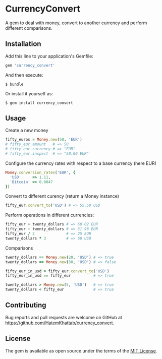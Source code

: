 # CurrencyConvert

A gem to deal with money, convert to another currency and perform different comparisons.


## Installation

Add this line to your application's Gemfile:

```ruby
gem 'currency_convert'
```

And then execute:

    $ bundle

Or install it yourself as:

    $ gem install currency_convert

## Usage

   Create a new money
   ```ruby 
   fifty_euros = Money.new(50, 'EUR')
   # fifty_eur.amount   # => 50
   # fifty_eur.currency # => "EUR"
   # fifty_eur.inspect  # => "50.00 EUR"
   ```
   Configure the currency rates with respect to a base currency (here EUR)

   ```ruby 
   Money.conversion_rates('EUR', {
     'USD'     => 1.11,
     'Bitcoin' => 0.0047
   })
   ```

   Convert to different curency (return a Money instance) 

   ```ruby 
   fifty_eur.convert_to('USD') # => 55.50 USD
   ```

   Perform operations in different currencies:

   ```ruby 
   fifty_eur + twenty_dollars # => 68.02 EUR  
   fifty_eur - twenty_dollars # => 31.98 EUR
   fifty_eur / 2              # => 25 EUR
   twenty_dollars * 3         # => 60 USD
   ```
   Comparisons
   ```ruby 
   twenty_dollars == Money.new(20, 'USD') # => true   
   twenty_dollars == Money.new(30, 'USD') # => false
 
   fifty_eur_in_usd = fifty_eur.convert_to('USD')
   fifty_eur_in_usd == fifty_eur          # => true    
 
   twenty_dollars > Money.new(5, 'USD')   # => true
   twenty_dollars < fifty_eur             # => true   
   ```  

## Contributing

Bug reports and pull requests are welcome on GitHub at https://github.com/HatemKhattab/currency_convert.


## License

The gem is available as open source under the terms of the [MIT License](http://opensource.org/licenses/MIT).

